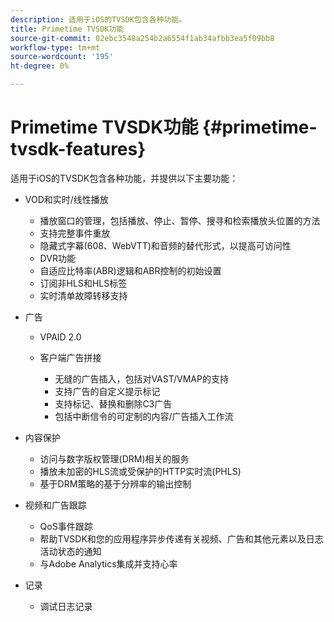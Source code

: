 ```yaml
---
description: 适用于iOS的TVSDK包含各种功能。
title: Primetime TVSDK功能
source-git-commit: 02ebc3548a254b2a6554f1ab34afbb3ea5f09bb8
workflow-type: tm+mt
source-wordcount: '195'
ht-degree: 0%

---
```


# Primetime TVSDK功能 {#primetime-tvsdk-features}

适用于iOS的TVSDK包含各种功能，并提供以下主要功能：

* VOD和实时/线性播放

   * 播放窗口的管理，包括播放、停止、暂停、搜寻和检索播放头位置的方法
   * 支持完整事件重放
   * 隐藏式字幕(608、WebVTT)和音频的替代形式，以提高可访问性
   * DVR功能
   * 自适应比特率(ABR)逻辑和ABR控制的初始设置
   * 订阅非HLS和HLS标签
   * 实时清单故障转移支持

* 广告

   * VPAID 2.0
   * 客户端广告拼接

      * 无缝的广告插入，包括对VAST/VMAP的支持
      * 支持广告的自定义提示标记
      * 支持标记、替换和删除C3广告
      * 包括中断信令的可定制的内容/广告插入工作流

* 内容保护

   * 访问与数字版权管理(DRM)相关的服务
   * 播放未加密的HLS流或受保护的HTTP实时流(PHLS)
   * 基于DRM策略的基于分辨率的输出控制

* 视频和广告跟踪

   * QoS事件跟踪
   * 帮助TVSDK和您的应用程序异步传递有关视频、广告和其他元素以及日志活动状态的通知
   * 与Adobe Analytics集成并支持心率

* 记录

   * 调试日志记录

